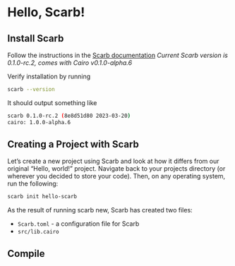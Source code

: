 # Hello, Scarb!

## Install Scarb

Follow the instructions in the [Scarb documentation](https://docs.swmansion.com/scarb/download)
_Current Scarb version is 0.1.0-rc.2, comes with Cairo v0.1.0-alpha.6_

Verify installation by running

```bash
scarb --version
```

It should output something like

```bash
scarb 0.1.0-rc.2 (8e8d51d80 2023-03-20)
cairo: 1.0.0-alpha.6
```

## Creating a Project with Scarb

Let’s create a new project using Scarb and look at how it differs from our original “Hello, world!” project. Navigate back to your projects directory (or wherever you decided to store your code). Then, on any operating system, run the following:

```bash
scarb init hello-scarb
```

As the result of running scarb new, Scarb has created two files:

- `Scarb.toml` - a configuration file for Scarb
- `src/lib.cairo`

## Compile
